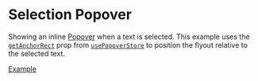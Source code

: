 # Selection Popover

<p data-description>
  Showing an inline <a href="/components/popover">Popover</a> when a text is selected. This example uses the <a href="/apis/popover-store#getanchorrect"><code>getAnchorRect</code></a> prop from <a href="/apis/popover-store"><code>usePopoverStore</code></a> to position the flyout relative to the selected text.
</p>

<a href="./index.tsx" data-playground>Example</a>
